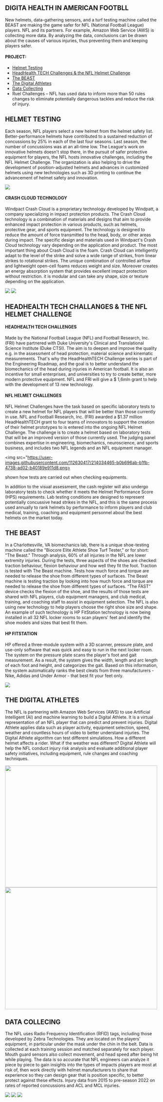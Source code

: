 ## <b>DIGITA HEALTH IN AMERICAN FOOTBLL</b> 
New helmets, data-gathering sensors, and a turf testing machine called the BEAST are making the game safer for NFL (National Football League) players. NFL and its partners. For example, Amazon Web Service (AWS) is collecting more data. By analyzing the data, conclusions can be drawn about the causes of various injuries, thus preventing them and keeping players safer. 
#### PROJECT:
- [Helmet Testing](#HELMET-TESTING)
- [HeadHealth TECH Challenges & the NFL Helmet Challenge](#HEADHEALTH-TECH-CHALLANGES-&-THE-NFL-HELMET-CHALLENGE)
- [The BEAST](##THE-BEAST)
- [The Digital Athletes](#THE-DIGITAL-ATHLETES)
- [Data Collecting](#DATA-COLLECTING) 
- Ruel Challenges – NFL has used data to inform more than 50 rules changes to eliminate potentially dangerous tackles and reduce the risk of injury.
## <b>HELMET TESTING</b>
Each season, NFL players select a new helmet from the helmet safety list. Better-performance helmets have contributed to a sustained reduction of concussions by 25% in each of the last four seasons. Last season, the number of concussions was at an all-time low. The League's work on innovative helmets doesn't stop there, in the pursuit of safer protective equipment for players, the NFL hosts innovative challenges, including the NFL Helmet Challenge. The organization is also helping to drive the development of position-adjusted helmets and advances in customized helmets using new technologies such as 3D printing to continue the advancement of helmet safety and innovation.  

<img src="https://user-images.githubusercontent.com/112630417/214016540-4ca0a2e7-4106-4b32-aad2-a73100af92c1.PNG">  

#### CRASH CLOUD TECHNOLOGY 
Windpact Crash Cloud is a proprietary technology developed by Windpatt, a company specializing in impact protection products. The Crash Cloud technology is a combination of materials and designs that aim to provide enhanced impact protection in various products, such as helmets, protective gear, and sports equipment. The technology is designed to reduce the amount of force transmitted to the head, body, or other areas during impact. The specific design and materials used in Windpact's Crash Cloud technology vary depending on the application and product. The most important thing about Crash Cloud is the foam. Crash Cloud can intelligently adapt to the level of the strike and solve a wide range of strikes, from linear strikes to rotational strikes. The unique combination of controlled airflow and lightweight open-cell foams reduces weight and size. Moreover creates an energy absorption system that provides excellent impact protection without restriction. it is modular and can take any shape, size or texture depending on the application.  

<img src="https://user-images.githubusercontent.com/112630417/214017472-2171a871-bddb-4b3a-b109-1471d39e1b45.PNG">
<img src="https://user-images.githubusercontent.com/112630417/214017502-1b7d5574-1bac-4b4d-92e1-3b93cc6c3ae7.PNG">  

## <b>HEADHEALTH TECH CHALLANGES & THE NFL HELMET CHALLENGE</b>
#### HEADHEALTH TECH CHALLENGES
Made by the National Football League (NFL) and Football Research, Inc. (FRI) have partnered with Duke University's Clinical and Translational Science Institute (Duke CTSI). The aim is to deepen and improve the quality e.g. in the assessment of head protection, material science and kinematic measurements. That's why the HeadHealthTECH Challenge series is part of the Engineering Roadmap, and the goal is to better understand the biomechanics of the head during injuries in American football. It is also an incentive for small enterprises, and universities to try to create better, more modern protective equipment. NFL and FRI will give a $ 1,6mln grant to help with the development of 13 new technology.  
#### NFL HELMET CHALLENGES
NFL Helmet Challenges have the task based on specific laboratory tests to create a new helmet for NFL players that will be better than those currently in use. NFL and Football Research, Inc. (FRI) awarded a $1.37 million HeadHealthTECH grant to four teams of innovators to support the creation of their helmet prototypes to is entered into the ongoing NFL Helmet Challenge. The challenge is to create a helmet based on laboratory tests that will be an improved version of those currently used.
The judging panel combines expertise in engineering, biomechanics, neuroscience, and sports business, and includes two NFL legends and an NFL equipment manager.  

<img src="https://user-images.githubusercontent.com/112630417/214034465-b0b696ab-b1fb-4738-ad02-b40189e911d8.png>
<p>shown how tests are carried out when checking equipments.</small></small></p>

In addition to the visual assessment, the cash register will also undergo laboratory tests to check whether it meets the Helmet Performance Score (HPS) requirements. Lab testing conditions are designed to represent potentially concussive head strikes in the NFL, and this is the same process used annually to rank helmets by performance to inform players and club medical, training, coaching and equipment personnel about the best helmets on the market today.
## <b>THE BEAST</b>
In a Charlottesville, VA biomechanics lab, there is a unique shoe-testing machine called the "Biocore Elite Athlete Shoe Turf Tester," or for short: "The Beast."
Through analysis, 60% of all injuries in the NFL are lower extremity injuries. During the tests, three aspects of the shoes are checked: traction behaviour, flexion behaviour and how well they fit the foot. Traction is tested with The Beast machine. Tests how much force and torque are needed to release the shoe from different types of surfaces.
The Beast machine is testing traction by looking into how much force and torque are needed to release the shoe from different types of surfaces. “The FAST” device checks the flexion of the shoe, and the results of those tests are shared with NFL players, club equipment managers, and club medical, training, and coaching staff to assist in equipment selection. The NFL is also using new technology to help players choose the right shoe size and shape. An example of such technology is  HP FitStation technology is now being installed in all 32 NFL locker rooms to scan players' feet and identify the shoe models and sizes that best fit them.
#### HP FITSTATION
HP offered a three-module system with a 3D scanner, pressure plate, and use-only software that was quick and easy to run in the next locker room. The system on the pressure plate scans the player's foot and gait measurement. As a result, the system gives the width, length and arc length of each foot and height, and categorizes the gait. Based on this information, the system automatically ranks the best cleats from three manufacturers - Nike, Adidas and Under Armor - that best fit your feet only.  

<img src="https://user-images.githubusercontent.com/112630417/214317967-637762c1-9caf-4e12-9638-c455cd404a6c.PNG">  

## <b>THE DIGITAL ATHLETES</b>
The NFL is partnering with Amazon Web Services (AWS) to use Artificial Intelligent (AI) and machine learning to build a Digital Athlete. It is a virtual representation of an NFL player that can predict and prevent injuries. Digital Athlete applies data such as player activity, equipment selection, speed, weather and countless hours of video to better understand injuries. The Digital Athlete algorithm can test different simulations. How a different helmet affects a rider. What if the weather was different? Digital Athlete will help the NFL conduct injury risk analysis and evaluate additional player safety initiatives, including equipment, rule changes and coaching techniques.  

<p><img src="https://user-images.githubusercontent.com/112630417/214320436-6211759a-290f-432e-aa6e-685f42fabd0a.PNG" width="500" height="400" /> <img src="https://user-images.githubusercontent.com/112630417/214320471-57fdca3d-71e5-4a0c-97ba-9b03d2c59cfb.PNG" width="500" height="400" /></p>  

## <b>DATA COLLECING</b>
The NFL uses Radio Frequency Identification (RFID) tags, including those developed by Zebra Technologies. They are located on the players' equipment, in particular under the mask under the chin in the belt. Data is collected at each training session and matched separately for each player. Mouth guard sensors also collect movement, and head speed after being hit while playing. The data is so accurate that NFL engineers can analyze it piece by piece to gain insights into the types of impacts players are most at risk of, then work directly with helmet manufacturers to share that experience so they can design gear that is position specific, to better protect against these effects. Injury data from 2015 to pre-season 2022 on rates of reported concussions and ACL and MCL injuries.  

<img src="https://user-images.githubusercontent.com/112630417/214322953-60c55b4a-8254-48bd-b334-40ef72dbf63a.PNG">
<img src="https://user-images.githubusercontent.com/112630417/214322968-c39a16b0-67b6-48c7-83e7-cba8bfcda04a.PNG">
<img src="https://user-images.githubusercontent.com/112630417/214322985-694ac1ef-8e5c-4ef8-a8d3-76ed9c3f0b42.PNG">
